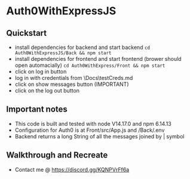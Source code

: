 # Auth0WithExpressJS
## Quickstart
* install dependencies for backend and start backend 
``cd Auth0WithExpressJS/Back && npm start``
* install dependencies for frontend and start frontend (brower should open automacially)
``cd Auth0WithExpress/Front && npm start`` 
* click on log in button
* log in with credentials from \Docs\testCreds.md
* click on show messages button (IMPORTANT)
* click on the log out button

## Important notes
* This code is built and tested with node V14.17.0 and npm 6.14.13
* Configuration for Auth0 is at Front/src/App.js and /Back/.env
* Backend returns a long String of all the messages joined by | symbol

## Walkthrough and Recreate
* Contact me @ https://discord.gg/KQNPVrFf6a
